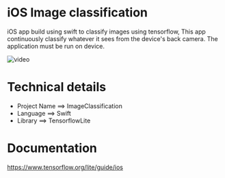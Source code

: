 # iOS Image classification
iOS app build using swift to classify images using tensorflow, This app continuously classify whatever it sees from the device's back camera. The application must be run on device.

![video](/Media/ImageClassification.gif)


# Technical details

- Project Name  ==> ImageClassification
- Language      ==> Swift
- Library       ==> TensorflowLite

# Documentation

https://www.tensorflow.org/lite/guide/ios
